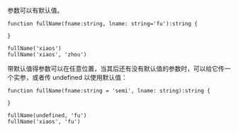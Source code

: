 参数可以有默认值。

```
function fullName(fname:string, lname: string='fu'):string {

}

fullName('xiaos')
fullName('xiaos', 'zhou')
```

带默认值得参数可以在任意位置，当其后还有没有默认值的参数时，可以给它传一个实参，或者传 undefined 以使用默认值：

```
function fullName(fname:string = 'semi', lname: string):string {

}

fullName(undefined, 'fu')
fullName('xiaos', 'fu')
```
